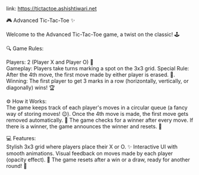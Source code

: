 link: https://tictactoe.ashishtiwari.net


🎮 Advanced Tic-Tac-Toe ✨

Welcome to the Advanced Tic-Tac-Toe game, a twist on the classic! 🕹️

🔍 Game Rules:

Players: 2 (Player X and Player O) 🤺  
Gameplay: Players take turns marking a spot on the 3x3 grid.
Special Rule: After the 4th move, the first move made by either player is erased. 🎲.   
Winning: The first player to get 3 marks in a row (horizontally, vertically, or diagonally) wins! 🏆

⚙️ How it Works:  
The game keeps track of each player's moves in a circular queue (a fancy way of storing moves! 😉).
Once the 4th move is made, the first move gets removed automatically. 🧹
The game checks for a winner after every move.
If there is a winner, the game announces the winner and resets. 🔄

💻 Features:  
Stylish 3x3 grid where players place their X or O. ✨
Interactive UI with smooth animations. Visual feedback on moves made by each player (opacity effect). 👀
The game resets after a win or a draw, ready for another round! 🔁
